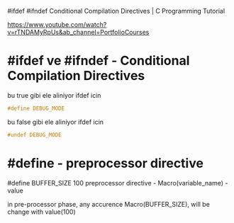 
#ifdef #ifndef Conditional Compilation Directives | C Programming Tutorial

https://www.youtube.com/watch?v=rTNDAMyRpUs&ab_channel=PortfolioCourses



# #ifdef ve #ifndef - Conditional Compilation Directives

bu true gibi ele aliniyor ifdef icin
```c
#define DEBUG_MODE
```

bu false gibi ele aliniyor ifdef icin
```c
#undef DEBUG_MODE
```



# #define - preprocessor directive

#define BUFFER_SIZE 100
preprocessor directive - Macro(variable_name) - value


in pre-processor phase, any accurence Macro(BUFFER_SIZE), will be change with value(100)




